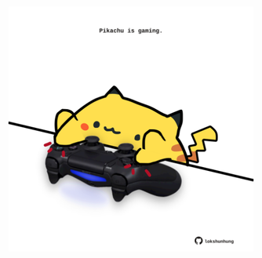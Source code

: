 <!-- built at 01/12/2023, 01:26:52 UTC -->
<p align="center">
  <img width="500" height="500" src="./ReadmeImage.svg">
</p>
